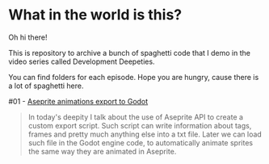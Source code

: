 # What in the world is this?

Oh hi there!

This is repository to archive a bunch of spaghetti code that I demo in the video series called Development Deepeties.

You can find folders for each episode. Hope you are hungry, cause there is a lot of spaghetti here.

#01 - [Aseprite animations export to Godot](https://youtu.be/HvJ5LK4Rvik)

> In today's deepity I talk about the use of Aseprite API to create a custom export script. Such script can write information about tags, frames and pretty much anything else into a txt file. Later we can load such file in the Godot engine code, to automatically animate sprites the same way they are animated in Aseprite.
